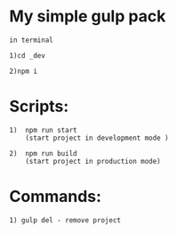 # My simple gulp pack
    in terminal
    
    1)cd _dev 

    2)npm i

# Scripts:
    1)  npm run start 
        (start project in development mode )

    2)  npm run build 
        (start project in production mode)

# Commands:
    1) gulp del - remove project